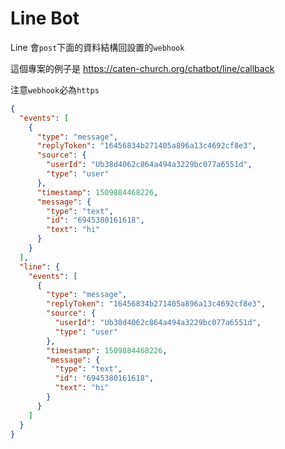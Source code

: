 # Line Bot

Line 會`post`下面的資料結構回設置的`webhook`

這個專案的例子是 <https://caten-church.org/chatbot/line/callback>

注意`webhook`必為`https`

```json
{
  "events": [
    {
      "type": "message",
      "replyToken": "16456834b271405a896a13c4692cf8e3",
      "source": {
        "userId": "Ub38d4062c864a494a3229bc077a6551d",
        "type": "user"
      },
      "timestamp": 1509884468226,
      "message": {
        "type": "text",
        "id": "6945380161618",
        "text": "hi"
      }
    }
  ],
  "line": {
    "events": [
      {
        "type": "message",
        "replyToken": "16456834b271405a896a13c4692cf8e3",
        "source": {
          "userId": "Ub38d4062c864a494a3229bc077a6551d",
          "type": "user"
        },
        "timestamp": 1509884468226,
        "message": {
          "type": "text",
          "id": "6945380161618",
          "text": "hi"
        }
      }
    ]
  }
}
```

